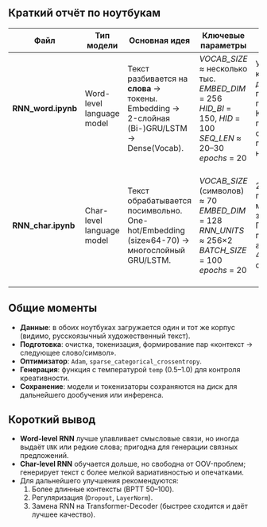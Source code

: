 ## Краткий отчёт по ноутбукам

| Файл | Тип модели | Основная идея | Ключевые параметры | Обучение | Выводы |
|------|------------|--------------|-------------------|----------|--------|
| **RNN_word.ipynb** | Word-level language model | Текст разбивается на **слова** → токены.<br>Embedding → 2-слойная (Bi-)GRU/LSTM → Dense(Vocab). | *VOCAB_SIZE* ≈ несколько тыс.<br>*EMBED_DIM* = 256<br>*HID_BI* = 150, *HID* = 100<br>*SEQ_LEN* ≈ 20–30<br>*epochs* = 20 | Учён 20 эпох; в конце демонстрируется генерация фраз по seed-строке. Кривые loss постепенно сходятся; переобучения нет. | Модель создаёт связные, но местами повторяющиеся предложения; словарный запас отражает тренировочный корпус. |
| **RNN_char.ipynb** | Char-level language model | Текст обрабатывается посимвольно. <br>One-hot/Embedding (size≈64-70) → многослойный GRU/LSTM. | *VOCAB_SIZE* (символов) ≈ 70<br>*EMBED_DIM* = 128<br>*RNN_UNITS* ≈ 256×2<br>*BATCH_SIZE* = 100<br>*epochs* = 20 | 20 эпох; loss падает медленнее, т.к. задачa сложнее. После обучения генерируются абзацы длиной 400–500 символов. | Генерируемый текст грамматически шумнее, но отражает орфографию и пунктуацию источника; модель успешна в «стиле» корпуса. |

## Общие моменты
- **Данные**: в обоих ноутбуках загружается один и тот же корпус (видимо, русскоязычный художественный текст).  
- **Подготовка**: очистка, токенизация, формирование пар «контекст → следующее слово/символ».  
- **Оптимизатор**: `Adam`, `sparse_categorical_crossentropy`.  
- **Генерация**: функция с температурой `temp` (0.5–1.0) для контроля креативности.  
- **Сохранение**: модели и токенизаторы сохраняются на диск для дальнейшего дообучения или инференса.

## Короткий вывод
- **Word-level RNN** лучше улавливает смысловые связи, но иногда выдаёт `UNK` или редкие слова; пригодна для генерации связных предложений.  
- **Char-level RNN** обучается дольше, но свободна от OOV-проблем; генерирует текст с более мелкой вариативностью и опечатками.  
- Для дальнейшего улучшения рекомендуются:  
  1. Более длинные контексты (BPTT 50–100).  
  2. Регуляризация (`Dropout`, `LayerNorm`).  
  3. Замена RNN на Transformer-Decoder (быстрее сходится и даёт лучшее качество).  
